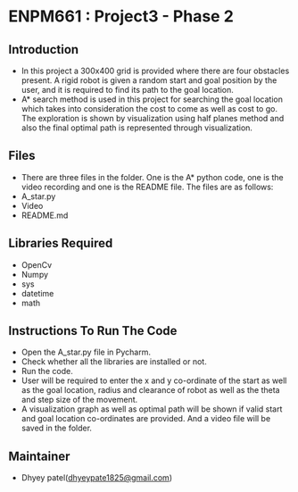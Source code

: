 # ENPM661 : Project3 - Phase 2
## Introduction
* In this project a 300x400 grid is provided where there are four obstacles present. A rigid robot is given a random start and goal position by the user, and it is required to find its path to the goal location.
* A* search method is used in this project for searching the goal location which takes into consideration the cost to come as well as cost to go. The exploration is shown by visualization using half planes method and also the final optimal path is represented through visualization.
## Files
* There are three files in the folder. One is the A* python code, one is the video recording and one is the README file. The files are as follows:
* A_star.py
* Video
* README.md
## Libraries Required
* OpenCv
* Numpy
* sys
* datetime
* math
## Instructions To Run The Code
* Open the A_star.py file in Pycharm.
* Check whether all the libraries are installed or not.
* Run the code.
* User will be required to enter the x and y co-ordinate of the start as well as the goal location, radius and clearance of robot as well as the theta and step size of the movement.
* A visualization graph as well as optimal path will be shown if valid start and goal location co-ordinates are provided. And a video file will be saved in the folder.
## Maintainer
* Dhyey patel(dhyeypate1825@gmail.com)
